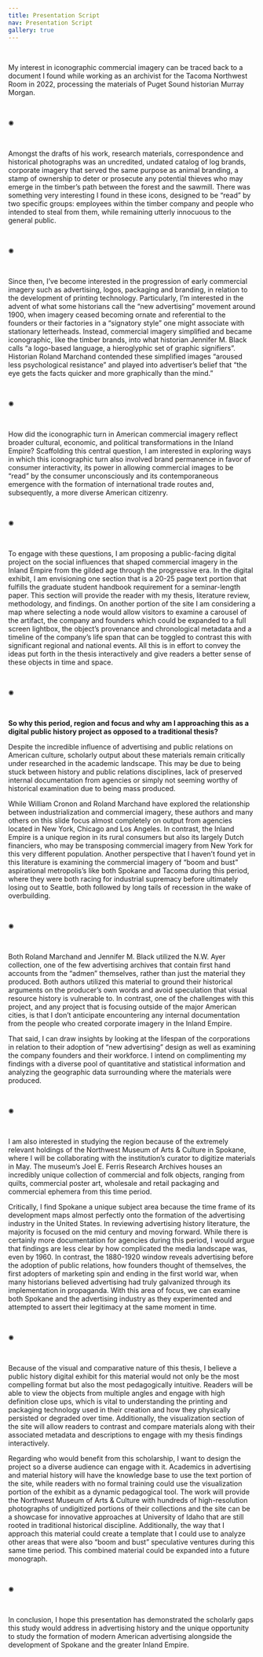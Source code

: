 ```yaml
---
title: Presentation Script
nav: Presentation Script
gallery: true
---
```


<br>

My interest in iconographic commercial imagery can be traced back to a document I found while working as an archivist for the Tacoma Northwest Room in 2022, processing the materials of Puget Sound historian Murray Morgan. 

<br>
<div class="symbol-container">
    <p class="symbol">&#10042;</p>
</div>
<br>

Amongst the drafts of his work, research materials, correspondence and historical photographs was an uncredited, undated catalog of log brands, corporate imagery that served the same purpose as animal branding, a stamp of ownership to deter or prosecute any potential thieves who may emerge in the timber’s path between the forest and the sawmill. There was something very interesting I found in these icons, designed to be “read” by two specific groups: employees within the timber company and people who intended to steal from them, while remaining utterly innocuous to the general public. 

<br>
<div class="symbol-container">
    <p class="symbol">&#10042;</p>
</div>
<br>

Since then, I’ve become interested in the progression of early commercial imagery such as advertising, logos, packaging and branding, in relation to the development of printing technology. Particularly, I’m interested in the advent of what some historians call the “new advertising” movement around 1900, when imagery ceased becoming ornate and referential to the founders or their factories in a “signatory style” one might associate with stationary letterheads. Instead, commercial imagery simplified and became iconographic, like the timber brands, into what historian Jennifer M. Black calls “a logo-based language, a hieroglyphic set of graphic signifiers”. Historian Roland Marchand contended these simplified images “aroused less psychological resistance” and played into advertiser’s belief that “the eye gets the facts quicker and more graphically than the mind.” 

<br>
<div class="symbol-container">
    <p class="symbol">&#10042;</p>
</div>
<br>

How did the iconographic turn in American commercial imagery reflect broader cultural, economic, and political transformations in the Inland Empire? Scaffolding this central question, I am interested in exploring ways in which this iconographic turn also involved brand permanence in favor of consumer interactivity, its power in allowing commercial images to be “read” by the consumer unconsciously and its contemporaneous emergence with the formation of international trade routes and, subsequently,  a more diverse American citizenry. 

<br>
<div class="symbol-container">
    <p class="symbol">&#10042;</p>
</div>
<br>

To engage with these questions, I am proposing a public-facing digital project on the social influences that shaped commercial imagery in the Inland Empire from the gilded age through the progressive era. In the digital exhibit, I am envisioning one section that is a 20-25 page text portion that fulfills the graduate student handbook requirement for a seminar-length paper. This section will provide the reader with my thesis, literature review, methodology, and findings. On another portion of the site I am considering a map where selecting a node would allow visitors to examine a carousel of the artifact, the company and founders which could be expanded to a full screen lightbox, the object’s provenance and chronological metadata and a timeline of the company’s life span that can be toggled to contrast this with significant regional and national events. All this is in effort to convey the ideas put forth in the thesis interactively and give readers a better sense of these objects in time and space.

<br>
<div class="symbol-container">
    <p class="symbol">&#10042;</p>
</div>
<br>

**So why this period, region and focus and why am I approaching this as a digital public history project as opposed to a traditional thesis?** 

Despite the incredible influence of advertising and public relations on American culture, scholarly output about these materials remain critically under researched in the academic landscape. This may be due to being stuck between history and public relations disciplines, lack of preserved internal documentation from agencies or simply not seeming worthy of historical examination due to being mass produced. 

While William Cronon and Roland Marchand have explored the relationship between industrialization and commercial imagery, these authors and many others on this slide focus almost completely on output from agencies located in New York, Chicago and Los Angeles. In contrast, the Inland Empire is a unique region in its rural consumers but also its largely Dutch financiers, who may be transposing commercial imagery from New York for this very different population. Another perspective that I haven’t found yet in this literature is examining the commercial imagery of “boom and bust” aspirational metropolis’s like both Spokane and Tacoma during this period, where they were both racing for industrial supremacy before ultimately losing out to Seattle, both followed by long tails of recession in the wake of overbuilding. 

<br>
<div class="symbol-container">
    <p class="symbol">&#10042;</p>
</div>
<br>

Both Roland Marchand and Jennifer M. Black utilized the N.W. Ayer collection, one of the few advertising archives that contain first hand accounts from the “admen” themselves, rather than just the material they produced. Both authors utilized this material to ground their historical arguments on the producer’s own words and avoid speculation that visual resource history is vulnerable to. In contrast, one of the challenges with this project, and any project that is focusing outside of the major American cities, is that I don’t anticipate encountering any internal documentation from the people who created corporate imagery in the Inland Empire.

That said, I can draw insights by looking at the lifespan of the corporations in relation to their adoption of “new advertising” design as well as examining the company founders and their workforce. I intend on complimenting my findings with a diverse pool of quantitative and statistical information and analyzing the geographic data surrounding where the materials were produced. 

<br>
<div class="symbol-container">
    <p class="symbol">&#10042;</p>
</div>
<br>

I am also interested in studying the region because of the extremely relevant holdings of the Northwest Museum of Arts & Culture in Spokane, where I will be collaborating with the institution’s curator to digitize materials in May. The museum’s Joel E. Ferris Research Archives houses an incredibly unique collection of commercial and folk objects, ranging from quilts, commercial poster art, wholesale and retail packaging and commercial ephemera from this time period.

Critically, I find Spokane a unique subject area because the time frame of its development maps almost perfectly onto the formation of the advertising industry in the United States. In reviewing advertising history literature, the majority is focused on the mid century and moving forward. While there is certainly more documentation for agencies during this period, I would argue that findings are less clear by how complicated the media landscape was, even by 1960. In contrast, the 1880-1920 window reveals advertising before the adoption of public relations, how founders thought of themselves, the first adopters of marketing spin and ending in the first world war, when many historians believed advertising had truly galvanized through its implementation in propaganda. With this area of focus, we can examine both Spokane and the advertising industry as they experimented and attempted to assert their legitimacy at the same moment in time. 

<br>
<div class="symbol-container">
    <p class="symbol">&#10042;</p>
</div>
<br>

Because of the visual and comparative nature of this thesis, I believe a public history digital exhibit for this material would not only be the most compelling format but also the most pedagogically intuitive. Readers will be able to view the objects from multiple angles and engage with high definition close ups, which is vital to understanding the printing and packaging technology used in their creation and how they physically persisted or degraded over time. Additionally, the visualization section of the site will allow readers to contrast and compare materials along with their associated metadata and descriptions to engage with my thesis findings interactively. 

Regarding who would benefit from this scholarship, I want to design the project so a diverse audience can engage with it. Academics in advertising and material history will have the knowledge base to use the text portion of the site, while readers with no formal training could use the visualization portion of the exhibit as a dynamic pedagogical tool. The work will provide the Northwest Museum of Arts & Culture with hundreds of high-resolution photographs of undigitized portions of their collections and the site can be a showcase for innovative approaches at University of Idaho that are still rooted in traditional historical discipline. Additionally, the way that I approach this material could create a template that I could use to analyze other areas that were also “boom and bust” speculative ventures during this same time period. This combined material could be expanded into a future monograph. 

<br>
<div class="symbol-container">
    <p class="symbol">&#10042;</p>
</div>
<br>

In conclusion, I hope this presentation has demonstrated the scholarly gaps this study would address in advertising history and the unique opportunity to study the formation of modern American advertising alongside the development of Spokane and the greater Inland Empire.

<br>

